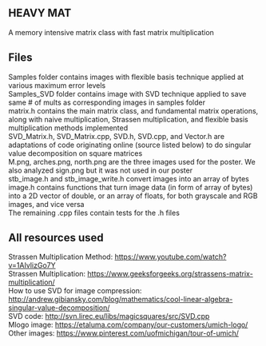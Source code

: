 ## HEAVY MAT
A memory intensive matrix class with fast matrix multiplication

## Files
Samples folder contains images with flexible basis technique applied at various maximum error levels <br />
Samples_SVD folder contains image with SVD technique applied to save same # of mults as corresponding images in samples folder <br />
matrix.h contains the main matrix class, and fundamental matrix operations, along with naive multiplication, Strassen multiplication, and flexible basis multiplication methods implemented <br />
SVD_Matrix.h, SVD_Matrix.cpp, SVD.h, SVD.cpp, and Vector.h are adaptations of code originating online (source listed below) to do singular value decomposition on square matrices <br />
M.png, arches.png, north.png are the three images used for the poster.  We also analyzed sign.png but it was not used in our poster <br />
stb_image.h and stb_image_write.h convert images into an array of bytes <br />
image.h contains functions that turn image data (in form of array of bytes) into a 2D vector of double, or an array of floats, for both grayscale and RGB images, and vice versa <br />
The remaining .cpp files contain tests for the .h files <br />
 
## All resources used
Strassen Multiplication Method: https://www.youtube.com/watch?v=1AIvlizGo7Y <br />
Strassen Multiplication: https://www.geeksforgeeks.org/strassens-matrix-multiplication/ <br />
How to use SVD for image compression: http://andrew.gibiansky.com/blog/mathematics/cool-linear-algebra-singular-value-decomposition/ <br />
SVD code: http://svn.lirec.eu/libs/magicsquares/src/SVD.cpp <br />
Mlogo image: https://etaluma.com/company/our-customers/umich-logo/ <br />
Other images: https://www.pinterest.com/uofmichigan/tour-of-umich/ <br />


